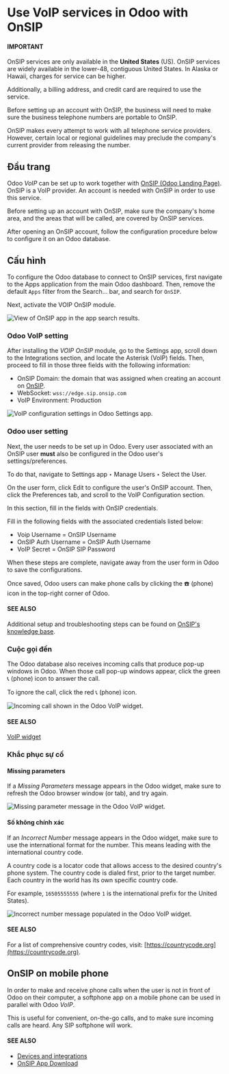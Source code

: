 # Use VoIP services in Odoo with OnSIP

#### IMPORTANT
OnSIP  services are only available in the **United
States** (US). OnSIP  services are widely available in
the lower-48, contiguous United States. In Alaska or Hawaii, charges for service can be higher.

Additionally, a  billing address, and  credit
card are required to use the service.

Before setting up an account with OnSIP, the business will need to make sure the business
telephone numbers are portable to OnSIP.

OnSIP makes every attempt to work with all telephone service providers. However, certain local or
regional guidelines may preclude the company's current provider from releasing the number.

## Đầu trang

Odoo *VoIP* can be set up to work together with [OnSIP (Odoo Landing Page)](https://info.onsip.com/odoo/). OnSIP is a VoIP provider. An account is needed with OnSIP in order
to use this service.

Before setting up an account with OnSIP, make sure the company's home area, and the areas that will
be called, are covered by OnSIP services.

After opening an OnSIP account, follow the configuration procedure below to configure it on an Odoo
database.

## Cấu hình

To configure the Odoo database to connect to OnSIP services, first navigate to the
Apps application from the main Odoo dashboard. Then, remove the default `Apps`
filter from the Search... bar, and search for `OnSIP`.

Next, activate the VOIP OnSIP module.

![View of OnSIP app in the app search results.](../../../.gitbook/assets/install-onsip.png)

### Odoo VoIP setting

After installing the *VOIP OnSIP* module, go to the Settings app, scroll down to
the Integrations section, and locate the Asterisk (VoIP) fields. Then,
proceed to fill in those three fields with the following information:

- OnSIP Domain: the domain that was assigned when creating an account on [OnSIP](https://www.onsip.com/).
- WebSocket: `wss://edge.sip.onsip.com`
- VoIP Environment: Production

![VoIP configuration settings in Odoo Settings app.](../../../.gitbook/assets/asterisk-setting.png)

### Odoo user setting

Next, the user needs to be set up in Odoo. Every user associated with an OnSIP user **must** also be
configured in the Odoo user's settings/preferences.

To do that, navigate to Settings app ‣ Manage Users ‣ Select the User.

On the user form, click Edit to configure the user's OnSIP account. Then, click the
Preferences tab, and scroll to the VoIP Configuration section.

In this section, fill in the fields with OnSIP credentials.

Fill in the following fields with the associated credentials listed below:

- Voip Username = OnSIP Username
- OnSIP Auth Username = OnSIP Auth Username
- VoIP Secret = OnSIP SIP Password

When these steps are complete, navigate away from the user form in Odoo to save the configurations.

Once saved, Odoo users can make phone calls by clicking the ☎️ (phone) icon in the
top-right corner of Odoo.

#### SEE ALSO
Additional setup and troubleshooting steps can be found on [OnSIP's knowledge base](https://support.onsip.com/hc/en-us).

### Cuộc gọi đến

The Odoo database also receives incoming calls that produce pop-up windows in Odoo. When those call
pop-up windows appear, click the green 📞 (phone) icon to answer the call.

To ignore the call, click the red 📞 (phone) icon.

![Incoming call shown in the Odoo VoIP widget.](../../../.gitbook/assets/incoming-call.png)

#### SEE ALSO
[VoIP widget](voip_widget.md)

### Khắc phục sự cố

#### Missing parameters

If a *Missing Parameters* message appears in the Odoo widget, make sure to refresh the Odoo browser
window (or tab), and try again.

![Missing parameter message in the Odoo VoIP widget.](../../../.gitbook/assets/onsip04.png)

#### Số không chính xác

If an *Incorrect Number* message appears in the Odoo widget, make sure to use the international
format for the number. This means leading with the international country code.

A country code is a locator code that allows access to the desired country's phone system. The
country code is dialed first, prior to the target number. Each country in the world has its own
specific country code.

For example, `16505555555` (where `1` is the international prefix for the United States).

![Incorrect number message populated in the Odoo VoIP widget.](../../../.gitbook/assets/onsip05.png)

#### SEE ALSO
For a list of comprehensive country codes, visit: [https://countrycode.org](https://countrycode.org).

## OnSIP on mobile phone

In order to make and receive phone calls when the user is not in front of Odoo on their computer, a
softphone app on a mobile phone can be used in parallel with Odoo *VoIP*.

This is useful for convenient, on-the-go calls, and to make sure incoming calls are heard. Any SIP
softphone will work.

#### SEE ALSO
- [Devices and integrations](devices_integrations.md)
- [OnSIP App Download](https://www.onsip.com/app/download)
